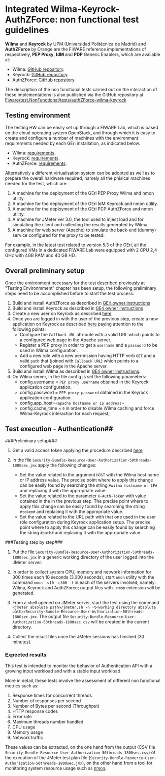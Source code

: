 #  Integrated Wilma-Keyrock-AuthZForce: non functional test guidelines #

**Wilma** and **Keyrock** by UPM (Universidad Politécnica de Madrid) and **AuthZForce** by Orange are the FIWARE reference implementations of respectively, **PEP Proxy**, **IdM** and **PDP** Generic Enablers, which are available at:
  
-  Wilma: [GitHub repository](https://github.com/ging/fiware-pep-proxy).
-  Keyrock: [GitHub repository](https://github.com/ging/fiware-idm).
-  AuthZForce: [GitHub repository](https://github.com/authzforce).

The description of the non functional tests carried out on the interaction of these implementations is also published via the GitHub repository at [Fiware/test.NonFunctional/tests/authZForce-wilma-keyrock](../../../tests/authZForce-wilma-keyrock/bundle_authzforce-wilma-keyrock-test-cases.md)

## Testing environment ##
The testing HW can be easily set up through a FIWARE Lab, which is based on the cloud operating system OpenStack, and through which it is easy to create and configure a number of machines with the environment requirements needed by each GEri installation, as indicated below. 

-  Wilma:  [requirements](http://fiware-pep-proxy.readthedocs.io/en/latest/admin_guide/#requirements).
-  Keyrock: [requirements](https://forge.fiware.org/plugins/mediawiki/wiki/fiware/index.php/Identity_Management_-_KeyRock_-_Installation_and_Administration_Guide#Requirements).
-  AuthZForce: [requirements](http://authzforce-ce-fiware.readthedocs.io/en/release-5.4.1b/InstallationAndAdministrationGuide.html#system-requirements).


Alternatively a different virtualisation system can be adopted as well as to prepare the overall hardware required, namely all the phisical machines needed for the test, which are:

1. A machine for the deployment of the GEri PEP Proxy Wilma and nmon utility.
2. A machine for the deployment of the GEri IdM Keyrock and nmon utility.
3. A machine for the deployment of the GEri PDP AuthZForce and nmon utility.
4. A machine for JMeter ver 3.0, the tool used to inject load and for simulating the client and collecting the results generated by Wilma.
5. A machine for web server (Apache) to simulate the back-end (dummy) service configured for the proxy to be tested. 

For example, in the latest test related to version 5.3 of the GEri, all the configured VMs in a dedicated FIWARE Lab were equipped with 2 CPU 2,4 GHz with 4GB RAM and 40 GB HD.

## Overall preliminary setup ##

Once the environment necessary for the test described previously at "Testing Environmment" chapter has been setup, the following preliminary steps need to be accomplished before to start the test process:

1. Build and install AuthZForce as described in [GEri owner instructions](http://authzforce-ce-fiware.readthedocs.io/en/release-5.4.1b/InstallationAndAdministrationGuide.html#installation)
2. Build and install Keyrock as described in [GEri owner instructions](https://github.com/ging/fiware-idm#how-to-build-install)
3. Create a new user on Keyrock as described [here](http://fiware-idm.readthedocs.io/en/latest/user_guide.html#logging-in)
4. Once you are logged in with the user of the previous step, create a new application on Keyrock as described [here](http://fiware-idm.readthedocs.io/en/latest/user_guide.html#registering-an-application) paying attention to the following points:
	-  Configure the `Callback URL` attribute with a valid URL which points to a configured web page in the Apache server.
	-  Register a PEP proxy in order to get a `username` and a `password` to be used in Wilma configuration.
	-  Add a new role with a new permission having HTTP verb `GET` and a valid `path` that (joined with `Callback URL`) which points to a configured web page in the Apache server.
5. Build and install Wilma as described in [GEri owner instructions](http://fiware-pep-proxy.readthedocs.io/en/latest/admin_guide/#system-installation).
6. On Wilma server, in the file config.js set the following parameters:
	- config.username = `PEP proxy username` obtained in the Keyrock application configuration.
	- config.password = `PEP proxy password` obtained in the Keyrock application configuration.
	- config.app_host=`<apache hostname or ip address>`
	- config.cache_time = `0` in order to disable Wilma caching and force Wilma-Keyrock interaction for each request;


## Test execution - Authentication##

###Preliminary setup###
1. Get a valid access token applying the procedure described [here](http://fiware-idm.readthedocs.io/en/latest/oauth2.html#oauth2-authentication)

2. In the file `Security-Bundle-Resource-User-Authorization-50threads-1800sec.jmx` apply the following changes:
	- Set the value related to the argument `HOST` with the Wilma host name or IP address value. The precise point where to apply this change can be easily found by searching the string `#wilma hostname or IP#` and replacing it with the appropriate value.
	- Set the value related to the parameter `X-Auth-Token` with value obtained in the in the previous step. The precise point where to apply this change can be easily found by searching the string `#token#` and replacing it with the appropriate value.
	- Set the value related to the URL path with that one used in the user role configuration during Keyrock application setup. The precise point where to apply this change can be easily found by searching the string `#path#` and replacing it with the appropriate value.

###Testing step by step###

1. Put the file `Security-Bundle-Resource-User-Authorization-50threads-1800sec.jmx` in a generic working directory of the user logged into the JMeter server.

2. In order to collect system CPU, memory and network information for 300 times each 10 seconds (3.000 seconds), start `nmon` utility with the command `nmon -s10 -c300 -f` in each of the servers involved, namely: Wilma, Keyrock and AuthZForce; output files with `.nmon` extension will be generated.

3. From a shell opened on JMeter server, start the test using the command `<jmeter absolute path>/jmeter.sh -n -t<working directory absolute path>/Security-Bundle-Resource-User-Authorization-50threads-1800sec.jmx`.  The output file `Security-Bundle-Resource-User-Authorization-50threads-1800sec.csv` will be created in the current directory.
  
4. Collect the result files once the JMeter sessions has finished (30 minutes).

### Expected results ###

This test is intended to monitor the behavior of Authentication API with a growing input workload and with a stable input workload.

More in detail, these tests involve the assessment of different non functional metrics such as:

1. Response times for <n> concurrent threads
2. Number of responses per second
3. Number of Bytes per second (Throughput)
4. HTTP response codes
5. Error rate
6. Maximum threads number handled
7. CPU usage
8. Memory usage
9. Network traffic

These values can be extracted, on the one hand from the output (CSV file `Security-Bundle-Resource-User-Authorization-50threads-1800sec.csv`) of the execution of the JMeter test plan file (`Security-Bundle-Resource-User-Authorization-50threads-1800sec.jmx`), on the other hand from a tool for monitoring system resource usage such as [nmon](http://nmon.sourceforge.net/).

